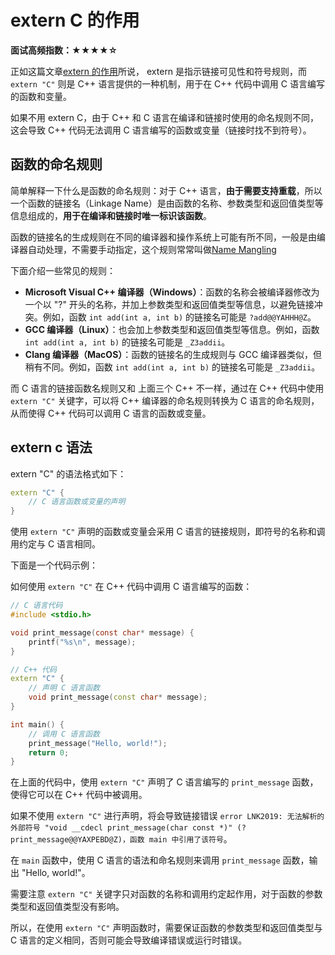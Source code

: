 # extern C 的作用

**面试高频指数：★★★★☆**

正如这篇文章[extern 的作用](https://csguide.cn/cpp/basics/extern.html)所说， extern 是指示链接可见性和符号规则，而 `extern "C"` 则是 C++ 语言提供的一种机制，用于在 C++ 代码中调用 C 语言编写的函数和变量。

如果不用 extern C，由于 C++ 和 C 语言在编译和链接时使用的命名规则不同，这会导致 C++ 代码无法调用 C 语言编写的函数或变量（链接时找不到符号）。

## 函数的命名规则
简单解释一下什么是函数的命名规则：对于 C++ 语言，**由于需要支持重载**，所以一个函数的链接名（Linkage Name）是由函数的名称、参数类型和返回值类型等信息组成的，**用于在编译和链接时唯一标识该函数**。

函数的链接名的生成规则在不同的编译器和操作系统上可能有所不同，一般是由编译器自动处理，不需要手动指定，这个规则常常叫做[Name Mangling](https://en.wikipedia.org/wiki/Name_mangling)

下面介绍一些常见的规则：

- **Microsoft Visual C++ 编译器（Windows）**：函数的名称会被编译器修改为一个以 "?" 开头的名称，并加上参数类型和返回值类型等信息，以避免链接冲突。例如，函数 `int add(int a, int b)` 的链接名可能是 `?add@@YAHHH@Z`。
- **GCC 编译器（Linux）**：也会加上参数类型和返回值类型等信息。例如，函数 `int add(int a, int b)` 的链接名可能是 `_Z3addii`。
- **Clang 编译器（MacOS）**：函数的链接名的生成规则与 GCC 编译器类似，但稍有不同。例如，函数 `int add(int a, int b)` 的链接名可能是 `_Z3addii`。

而 C 语言的链接函数名规则又和 上面三个 C++ 不一样，通过在 C++ 代码中使用 `extern "C"` 关键字，可以将 C++ 编译器的命名规则转换为 C 语言的命名规则，从而使得 C++ 代码可以调用 C 语言的函数或变量。

## extern c 语法

extern "C" 的语法格式如下：

```cpp
extern "C" {
    // C 语言函数或变量的声明
}

```

使用 `extern "C"` 声明的函数或变量会采用 C 语言的链接规则，即符号的名称和调用约定与 C 语言相同。

下面是一个代码示例：

如何使用 `extern "C"` 在 C++ 代码中调用 C 语言编写的函数：

```c
// C 语言代码
#include <stdio.h>

void print_message(const char* message) {
    printf("%s\n", message);
}

```

```cpp
// C++ 代码
extern "C" {
    // 声明 C 语言函数
    void print_message(const char* message);
}

int main() {
    // 调用 C 语言函数
    print_message("Hello, world!");
    return 0;
}
```

在上面的代码中，使用 `extern "C"` 声明了 C 语言编写的 `print_message` 函数，使得它可以在 C++ 代码中被调用。

如果不使用 `extern "C"` 进行声明，将会导致链接错误 `error LNK2019: 无法解析的外部符号 "void __cdecl print_message(char const *)" (?print_message@@YAXPEBD@Z)，函数 main 中引用了该符号`。

在 `main` 函数中，使用 C 语言的语法和命名规则来调用 `print_message` 函数，输出 "Hello, world!"。

需要注意 `extern "C"` 关键字只对函数的名称和调用约定起作用，对于函数的参数类型和返回值类型没有影响。

所以，在使用 `extern "C"` 声明函数时，需要保证函数的参数类型和返回值类型与 C 语言的定义相同，否则可能会导致编译错误或运行时错误。
